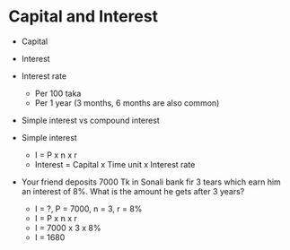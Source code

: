 # Capital and Interest

- Capital
- Interest
- Interest rate
  - Per 100 taka
  - Per 1 year (3 months, 6 months are also common)
- Simple interest vs compound interest
- Simple interest

  - I = P x n x r
  - Interest = Capital x Time unit x Interest rate

- Your friend deposits 7000 Tk in Sonali bank fir 3 tears which earn him an interest of 8%. What is the amount he gets after 3 years?
  - I = ?, P = 7000, n = 3, r = 8%
  - I = P x n x r
  - I = 7000 x 3 x 8%
  - I = 1680
